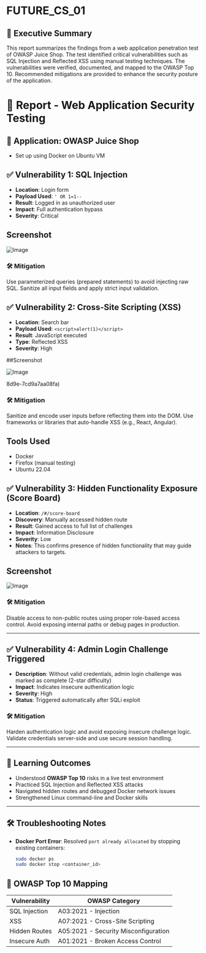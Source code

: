 # FUTURE_CS_01
## 📄 Executive Summary

This report summarizes the findings from a web application penetration test of OWASP Juice Shop. The test identified critical vulnerabilities such as SQL Injection and Reflected XSS using manual testing techniques. The vulnerabilities were verified, documented, and mapped to the OWASP Top 10. Recommended mitigations are provided to enhance the security posture of the application.

# 🔐 Report - Web Application Security Testing

## 🧪 Application: OWASP Juice Shop
- Set up using Docker on Ubuntu VM

## ✅ Vulnerability 1: SQL Injection

- **Location**: Login form
- **Payload Used**: `' OR 1=1--`
- **Result**: Logged in as unauthorized user
- **Impact**: Full authentication bypass
- **Severity**: Critical

## Screenshot
![Image](https://github.com/user-attachments/assets/7bc2ac48-458b-47b0-ae3a-6539d71c1b46)

### 🛠️ Mitigation
Use parameterized queries (prepared statements) to avoid injecting raw SQL. Sanitize all input fields and apply strict input validation.

## ✅ Vulnerability 2: Cross-Site Scripting (XSS)

- **Location**: Search bar
- **Payload Used**: `<script>alert(1)</script>`
- **Result**: JavaScript executed
- **Type**: Reflected XSS
- **Severity**: High

##Screenshot

![Image](https://github.com/user-attachments/assets/a4b1b4bb-0d49-423f-ba59-f69adef3ad44)

8d9e-7cd9a7aa08fa)

### 🛠️ Mitigation
Sanitize and encode user inputs before reflecting them into the DOM. Use frameworks or libraries that auto-handle XSS (e.g., React, Angular).

## Tools Used
- Docker
- Firefox (manual testing)
- Ubuntu 22.04

## ✅ Vulnerability 3: Hidden Functionality Exposure (Score Board)

- **Location**: `/#/score-board`
- **Discovery**: Manually accessed hidden route
- **Result**: Gained access to full list of challenges
- **Impact**: Information Disclosure
- **Severity**: Low
- **Notes**: This confirms presence of hidden functionality that may guide attackers to targets.

## Screenshot
![Image](https://github.com/user-attachments/assets/d9ea1812-c717-4050-8d9e-7cd9a7aa08fa)

### 🛠️ Mitigation
Disable access to non-public routes using proper role-based access control. Avoid exposing internal paths or debug pages in production.

---

## ✅ Vulnerability 4: Admin Login Challenge Triggered

- **Description**: Without valid credentials, admin login challenge was marked as complete (2-star difficulty)
- **Impact**: Indicates insecure authentication logic
- **Severity**: High
- **Status**: Triggered automatically after SQLi exploit

### 🛠️ Mitigation
Harden authentication logic and avoid exposing insecure challenge logic. Validate credentials server-side and use secure session handling.

---

## 🧠 Learning Outcomes

- Understood **OWASP Top 10** risks in a live test environment
- Practiced SQL Injection and Reflected XSS attacks
- Navigated hidden routes and debugged Docker network issues
- Strengthened Linux command-line and Docker skills

---

## 🛠️ Troubleshooting Notes

- **Docker Port Error**: Resolved `port already allocated` by stopping existing containers:
  ```bash
  sudo docker ps
  sudo docker stop <container_id>

## 🧩 OWASP Top 10 Mapping

| Vulnerability | OWASP Category |
|---------------|----------------|
| SQL Injection | A03:2021 - Injection |
| XSS           | A07:2021 - Cross-Site Scripting |
| Hidden Routes | A05:2021 - Security Misconfiguration |
| Insecure Auth | A01:2021 - Broken Access Control |


